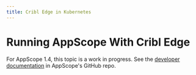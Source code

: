 ```yaml
---
title: Cribl Edge in Kubernetes
---
```


# Running AppScope With Cribl Edge

For AppScope 1.4, this topic is a work in progress. See the [developer documentation](https://github.com/criblio/appscope/tree/master/docs) in AppScope's GitHub repo.
